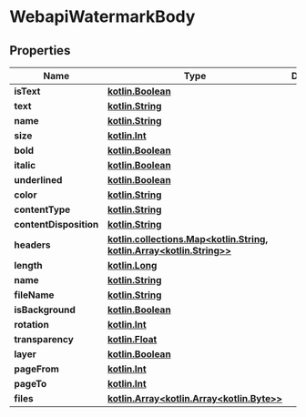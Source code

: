 # WebapiWatermarkBody

## Properties
Name | Type | Description | Notes
------------ | ------------- | ------------- | -------------
**isText** | [**kotlin.Boolean**](.md) |  |  [optional]
**text** | [**kotlin.String**](.md) |  |  [optional]
**name** | [**kotlin.String**](.md) |  |  [optional]
**size** | [**kotlin.Int**](.md) |  |  [optional]
**bold** | [**kotlin.Boolean**](.md) |  |  [optional]
**italic** | [**kotlin.Boolean**](.md) |  |  [optional]
**underlined** | [**kotlin.Boolean**](.md) |  |  [optional]
**color** | [**kotlin.String**](.md) |  |  [optional]
**contentType** | [**kotlin.String**](.md) |  |  [optional]
**contentDisposition** | [**kotlin.String**](.md) |  |  [optional]
**headers** | [**kotlin.collections.Map&lt;kotlin.String, kotlin.Array&lt;kotlin.String&gt;&gt;**](.md) |  |  [optional]
**length** | [**kotlin.Long**](.md) |  |  [optional]
**name** | [**kotlin.String**](.md) |  |  [optional]
**fileName** | [**kotlin.String**](.md) |  |  [optional]
**isBackground** | [**kotlin.Boolean**](.md) |  |  [optional]
**rotation** | [**kotlin.Int**](.md) |  |  [optional]
**transparency** | [**kotlin.Float**](.md) |  |  [optional]
**layer** | [**kotlin.Boolean**](.md) |  |  [optional]
**pageFrom** | [**kotlin.Int**](.md) |  |  [optional]
**pageTo** | [**kotlin.Int**](.md) |  |  [optional]
**files** | [**kotlin.Array&lt;kotlin.Array&lt;kotlin.Byte&gt;&gt;**](kotlin.Array&lt;kotlin.Byte&gt;.md) |  |  [optional]

